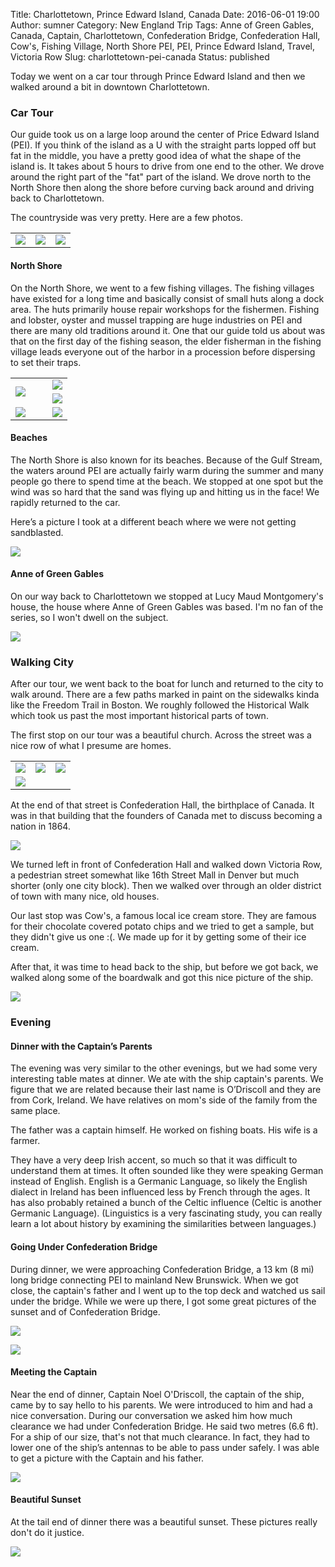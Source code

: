 Title: Charlottetown, Prince Edward Island, Canada
Date: 2016-06-01 19:00
Author: sumner
Category: New England Trip
Tags: Anne of Green Gables, Canada, Captain, Charlottetown, Confederation Bridge, Confederation Hall, Cow's, Fishing Village, North Shore PEI, PEI, Prince Edward Island, Travel, Victoria Row
Slug: charlottetown-pei-canada
Status: published

Today we went on a car tour through Prince Edward Island and then we walked
around a bit in downtown Charlottetown.

### Car Tour

Our guide took us on a large loop around the center of Price Edward Island
(PEI). If you think of the island as a U with the straight parts lopped off but
fat in the middle, you have a pretty good idea of what the shape of the island
is. It takes about 5 hours to drive from one end to the other. We drove around
the right part of the "fat" part of the island. We drove north to the North
Shore then along the shore before curving back around and driving back to
Charlottetown.

The countryside was very pretty. Here are a few photos.

<table class="gallery">
  <tr>
    <td>
      <a href="{static}/images/new-england-trip/pei1.jpg" target="_blank">
        <img src="{static}/images/new-england-trip/pei1.jpg" />
      </a>
    </td>
    <td>
      <a href="{static}/images/new-england-trip/pei2.jpg" target="_blank">
        <img src="{static}/images/new-england-trip/pei2.jpg" />
      </a>
    </td>
    <td>
      <a href="{static}/images/new-england-trip/pei3.jpg" target="_blank">
        <img src="{static}/images/new-england-trip/pei3.jpg" />
      </a>
    </td>
  </tr>
</table>

#### North Shore

On the North Shore, we went to a few fishing villages. The fishing villages have
existed for a long time and basically consist of small huts along a dock area.
The huts primarily house repair workshops for the fishermen. Fishing and
lobster, oyster and mussel trapping are huge industries on PEI and there are
many old traditions around it. One that our guide told us about was that on the
first day of the fishing season, the elder fisherman in the fishing village
leads everyone out of the harbor in a procession before dispersing to set their
traps.

<table class="gallery">
  <tr>
    <td colspan="4" rowspan="2" width="65%">
      <a href="{static}/images/new-england-trip/pei4.jpg" target="_blank">
        <img src="{static}/images/new-england-trip/pei4.jpg" />
      </a>
    </td>
    <td colspan="2">
      <a href="{static}/images/new-england-trip/pei5.jpg" target="_blank">
        <img src="{static}/images/new-england-trip/pei5.jpg" />
      </a>
    </td>
  </tr>
  <tr>
    <td colspan="2">
      <a href="{static}/images/new-england-trip/pei6.jpg" target="_blank">
        <img src="{static}/images/new-england-trip/pei6.jpg" />
      </a>
    </td>
  </tr>
  <tr>
    <td colspan="3">
      <a href="{static}/images/new-england-trip/pei8.jpg" target="_blank">
        <img src="{static}/images/new-england-trip/pei8.jpg" />
      </a>
    </td>
    <td colspan="3">
      <a href="{static}/images/new-england-trip/pei7.jpg" target="_blank">
        <img src="{static}/images/new-england-trip/pei7.jpg" />
      </a>
    </td>
  </tr>
</table>

#### Beaches

The North Shore is also known for its beaches. Because of the Gulf Stream, the
waters around PEI are actually fairly warm during the summer and many people go
there to spend time at the beach. We stopped at one spot but the wind was so
hard that the sand was flying up and hitting us in the face! We rapidly returned
to the car.

Here’s a picture I took at a different beach where we were not getting
sandblasted.

[![]({static}/images/new-england-trip/pei9.jpg)]({static}/images/new-england-trip/pei9.jpg)

#### Anne of Green Gables

On our way back to Charlottetown we stopped at Lucy Maud Montgomery's house, the
house where Anne of Green Gables was based. I'm no fan of the series, so I won't
dwell on the subject.

[![]({static}/images/new-england-trip/pei10.jpg)]({static}/images/new-england-trip/pei10.jpg)

### Walking City

After our tour, we went back to the boat for lunch and returned to the city to
walk around. There are a few paths marked in paint on the sidewalks kinda like
the Freedom Trail in Boston. We roughly followed the Historical Walk which took
us past the most important historical parts of town.

The first stop on our tour was a beautiful church. Across the street was a nice
row of what I presume are homes.

<table class="gallery">
  <tr>
    <td>
      <a href="{static}/images/new-england-trip/pei11.jpg" target="_blank">
        <img src="{static}/images/new-england-trip/pei11.jpg" />
      </a>
    </td>
    <td>
      <a href="{static}/images/new-england-trip/pei12.jpg" target="_blank">
        <img src="{static}/images/new-england-trip/pei12.jpg" />
      </a>
    </td>
    <td>
      <a href="{static}/images/new-england-trip/pei13.jpg" target="_blank">
        <img src="{static}/images/new-england-trip/pei13.jpg" />
      </a>
    </td>
  </tr>
  <tr>
    <td colspan="3">
      <a href="{static}/images/new-england-trip/pei14.jpg" target="_blank">
        <img src="{static}/images/new-england-trip/pei14.jpg" />
      </a>
    </td>
  </tr>
</table>

At the end of that street is Confederation Hall, the birthplace of Canada. It
was in that building that the founders of Canada met to discuss becoming a
nation in 1864.

[![]({static}/images/new-england-trip/pei15.jpg)]({static}/images/new-england-trip/pei15.jpg)

We turned left in front of Confederation Hall and walked down Victoria Row, a
pedestrian street somewhat like 16th Street Mall in Denver but much shorter
(only one city block). Then we walked over through an older district of town
with many nice, old houses.

Our last stop was Cow's, a famous local ice cream store. They are famous for
their chocolate covered potato chips and we tried to get a sample, but they
didn't give us one :(. We made up for it by getting some of their ice cream.

After that, it was time to head back to the ship, but before we got back, we
walked along some of the boardwalk and got this nice picture of the ship.

[![]({static}/images/new-england-trip/pei16.jpg)]({static}/images/new-england-trip/pei16.jpg)

### Evening

#### Dinner with the Captain’s Parents

The evening was very similar to the other evenings, but we had some very
interesting table mates at dinner. We ate with the ship captain's parents. We
figure that we are related because their last name is O’Driscoll and they are
from Cork, Ireland. We have relatives on mom's side of the family from the same
place.

The father was a captain himself. He worked on fishing boats. His wife is a
farmer.

They have a very deep Irish accent, so much so that it was difficult to
understand them at times. It often sounded like they were speaking German
instead of English. English is a Germanic Language, so likely the English
dialect in Ireland has been influenced less by French through the ages. It has
also probably retained a bunch of the Celtic influence (Celtic is another
Germanic Language). (Linguistics is a very fascinating study, you can really
learn a lot about history by examining the similarities between languages.)

#### Going Under Confederation Bridge

During dinner, we were approaching Confederation Bridge, a 13 km (8 mi) long
bridge connecting PEI to mainland New Brunswick. When we got close, the
captain's father and I went up to the top deck and watched us sail under the
bridge. While we were up there, I got some great pictures of the sunset and of
Confederation Bridge.

[![]({static}/images/new-england-trip/bridge.gif)]({static}/images/new-england-trip/bridge.gif)

[![]({static}/images/new-england-trip/pei17.jpg)]({static}/images/new-england-trip/pei17.jpg)

#### Meeting the Captain

Near the end of dinner, Captain Noel O'Driscoll, the captain of the ship, came
by to say hello to his parents. We were introduced to him and had a nice
conversation. During our conversation we asked him how much clearance we had
under Confederation Bridge. He said two metres (6.6 ft). For a ship of our size,
that's not that much clearance. In fact, they had to lower one of the ship’s
antennas to be able to pass under safely. I was able to get a picture with the
Captain and his father.

[![]({static}/images/new-england-trip/captain.jpg)]({static}/images/new-england-trip/captain.jpg)

#### Beautiful Sunset

At the tail end of dinner there was a beautiful sunset. These pictures really
don't do it justice.

[![]({static}/images/new-england-trip/sunset-boat.jpg)]({static}/images/new-england-trip/sunset-boat.jpg)
